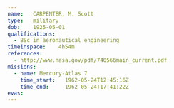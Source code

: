 ```yaml
---
name:	CARPENTER, M. Scott
type:	military
dob:	1925-05-01
qualifications:
  - BSc in aeronautical engineering
timeinspace:	4h54m
references:
  - http://www.nasa.gov/pdf/740566main_current.pdf
missions:
  - name: Mercury-Atlas 7
    time_start:   1962-05-24T12:45:16Z
    time_end:     1962-05-24T17:41:22Z
evas:
---
```

